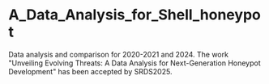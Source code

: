 # A\_Data\_Analysis\_for\_Shell\_honeypot

Data analysis and comparison for 2020-2021 and 2024. The work "Unveiling Evolving Threats: A Data Analysis for Next-Generation Honeypot Development" has been accepted by SRDS2025.

